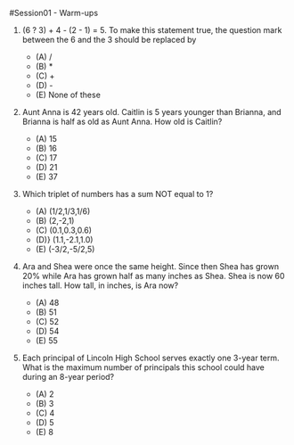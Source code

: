 #Session01 - Warm-ups

1. (6 ? 3) + 4 - (2 - 1) = 5. To make this statement true, the question mark between the 6 and the 3 should be replaced by
   
   - (A) / 
   - (B) * 
   - (C) + 
   - (D) - 
   - (E) None of these
   
2. Aunt Anna is 42 years old. Caitlin is 5 years younger than Brianna, and Brianna is half as old as Aunt Anna. How old is Caitlin?
   
   - (A) 15 
   - (B) 16 
   - (C) 17 
   - (D) 21 
   - (E) 37
   
3. Which triplet of numbers has a sum NOT equal to 1?
   
   - (A) (1/2,1/3,1/6) 
   - (B) (2,-2,1) 
   - (C) (0.1,0.3,0.6) 
   - (D)} (1.1,-2.1,1.0) 
   - (E) (-3/2,-5/2,5)
   
4. Ara and Shea were once the same height. Since then Shea has grown 20% while Ara has grown half as many inches as Shea. Shea is now 60 inches tall. How tall, in inches, is Ara now?
   
   - (A) 48 
   - (B) 51 
   - (C) 52 
   - (D) 54 
   - (E) 55
   
5. Each principal of Lincoln High School serves exactly one 3-year term. What is the maximum number of principals this school could have during an 8-year period?
   
   - (A) 2 
   - (B) 3 
   - (C) 4 
   - (D) 5 
   - (E) 8
